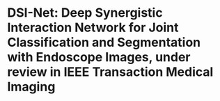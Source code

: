 # DSI-Net: Deep Synergistic Interaction Network for Joint Classification and Segmentation with Endoscope Images, under review in IEEE Transaction Medical Imaging
